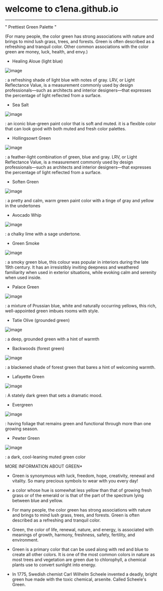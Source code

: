 # welcome to c1ena.github.io
----

" Prettiest Green Palette "

(For many people, the color green has strong associations with nature and brings to mind lush grass, trees, and forests. Green is often described as a refreshing and tranquil color. Other common associations with the color green are money, luck, health, and envy.)

- Healing Aloue (light blue)

![image](https://user-images.githubusercontent.com/118184959/203087743-f9999819-b6ec-483f-b545-fe82a78d1106.png)


: a refreshing shade of light blue with notes of gray. LRV, or Light Reflectance Value, is a measurement commonly used by design professionals—such as architects and interior designers—that expresses the percentage of light reflected from a surface.

- Sea Salt

![image](https://user-images.githubusercontent.com/118184959/203088079-7a4cf2e7-e780-4f59-b302-a8efc603e2ea.png)

:  an iconic blue-green paint color that is soft and muted. it is a flexible color that can look good with both muted and fresh color palettes.

- Hollingsowrt Green

![image](https://user-images.githubusercontent.com/118184959/203088409-a3efb1cd-deef-42e0-9109-e12d6d275b83.png)

: a feather-light combination of green, blue and gray. LRV, or Light Reflectance Value, is a measurement commonly used by design professionals—such as architects and interior designers—that expresses the percentage of light reflected from a surface.

- Soften Green

![image](https://user-images.githubusercontent.com/118184959/203088573-60ff990d-f891-48c8-8246-f2b58199c555.png)

:  a pretty and calm, warm green paint color with a tinge of gray and yellow in the undertones

- Avocado Whip

![image](https://user-images.githubusercontent.com/118184959/203088670-45dd9f5f-ac5d-42d2-9000-13b2e9bdae19.png)

:  a chalky lime with a sage undertone.

- Green Smoke

![image](https://user-images.githubusercontent.com/118184959/203088746-cfebd3c6-ddd5-41ee-8348-1468114126a4.png)

: a smoky green blue, this colour was popular in interiors during the late 19th century. It has an irresistibly inviting deepness and weathered familiarity when used in exterior situations, while evoking calm and serenity when used inside.

- Palace Green

![image](https://user-images.githubusercontent.com/118184959/203088829-67a30974-a27b-4a01-a9bf-18858755ad99.png)

: a mixture of Prussian blue, white and naturally occurring yellows, this rich, well-appointed green imbues rooms with style.

- Tatie Olive (grounded green)

![image](https://user-images.githubusercontent.com/118184959/203088997-41a73a29-9c0f-4d84-9149-c655d53bffd1.png)

: a deep, grounded green with a hint of warmth

- Backwoods (forest green)

![image](https://user-images.githubusercontent.com/118184959/203089058-45beb427-7169-4e72-884e-9eb05df7433d.png)

: a blackened shade of forest green that bares a hint of welcoming warmth.

- Lafayette Green

![image](https://user-images.githubusercontent.com/118184959/203089123-57699108-2c0c-42bc-89b0-8fa233f0a08c.png)

: A stately dark green that sets a dramatic mood.

- Evergreen

![image](https://user-images.githubusercontent.com/118184959/203089196-b0b63610-6b57-49e9-972b-5b7b304d36f5.png)

: having foliage that remains green and functional through more than one growing season. 

- Pewter Green

![image](https://user-images.githubusercontent.com/118184959/203089269-934dd5dd-6be7-4892-83b4-d7de611d032c.png)

:  a dark, cool-leaning muted green color

MORE INFORMATION ABOUT GREEN*

- Green is synonymous with luck, freedom, hope, creativity, renewal and vitality. So many precious symbols to wear with you every day!

-  a color whose hue is somewhat less yellow than that of growing fresh grass or of the emerald or is that of the part of the spectrum lying between blue and yellow.

- For many people, the color green has strong associations with nature and brings to mind lush grass, trees, and forests. Green is often described as a refreshing and tranquil color.

- Green, the color of life, renewal, nature, and energy, is associated with meanings of growth, harmony, freshness, safety, fertility, and environment.

- Green is a primary color that can be used along with red and blue to create all other colors. It is one of the most common colors in nature as most trees and vegetation are green due to chlorophyll, a chemical plants use to convert sunlight into energy.

- In 1775, Swedish chemist Carl Wilhelm Scheele invented a deadly, bright green hue made with the toxic chemical, arsenite. Called Scheele's Green.

